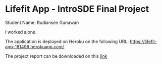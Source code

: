 # Lifefit App - IntroSDE Final Project

Student Name: Rudiansen Gunawan

I worked alone.

The application is deployed on Heroku on the following URL:
https://lifefit-app-181499.herokuapp.com/

The project report can be downloaded on this [link][1]

[1]: https://www.dropbox.com/s/743zusp11vdotbm/Final_project_report_introsde.pdf?dl=0
